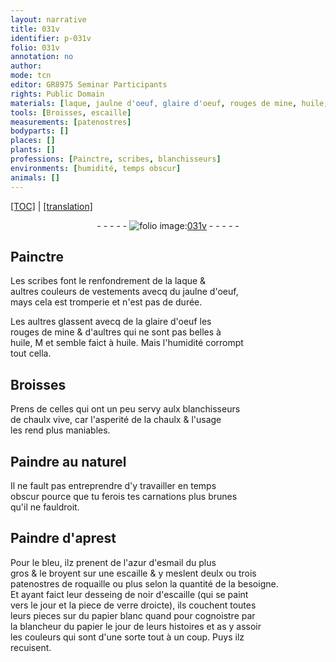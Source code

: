 ```yaml
---
layout: narrative
title: 031v
identifier: p-031v
folio: 031v
annotation: no
author:
mode: tcn
editor: GR8975 Seminar Participants
rights: Public Domain
materials: [laque, jaulne d'oeuf, glaire d'oeuf, rouges de mine, huile, chaulx vive, chaulx, azur d'esmail, escaille, roquaille, noir d'escaille, verre, papier blanc, papier]
tools: [Broisses, escaille]
measurements: [patenostres]
bodyparts: []
places: []
plants: []
professions: [Painctre, scribes, blanchisseurs]
environments: [humidité, temps obscur]
animals: []
---
```


<p><a href="{{ site.baseurl }}/normalized/">[TOC]</a> | <a href="{{ site.baseurl }}/texts/p-031v_tl/" target="_blank">[translation]</a></p><div class="folio" align="center">- - - - - <a href="http://gallica.bnf.fr/ark:/12148/btv1b10500001g/f68.image" target="_blank"><img src="https://cu-mkp.github.io/2017-workshop-edition/assets/photo-icon.png" alt="folio image: " style="display:inline-block; margin-bottom:-3px;"/>031v</a> - - - - - </div>  
  

## <span class="pro">Painctre</span>

 
Les <span class="pro">scribes</span> font le renfondrem<span class="exp">ent</span> de la <span class="m">laque</span> &<br/> aultres couleurs de vestements avecq du <span class="m">jaulne d'oeuf</span>,<br/> mays cela est tromperie et n'est pas de durée.
 
Les aultres glassent avecq de la <span class="m">glaire d'oeuf</span> les<br/> <span class="m">rouges de mine</span> & d'aultres qui ne sont pas belles à<br/> <span class="m">huile</span>, <span class="del">M</span> et semble faict à <span class="m">huile</span>. Mais l'<span class="env">humidité</span> corro<span class="exp">m</span>pt<br/> tout cella.
 
 
  

## <span class="tl">Broisses</span>

 
Prens de celles qui ont un peu servy aulx <span class="pro">blanchisse<span class="exp">ur</span>s</span><br/> de <span class="m">chaulx vive</span>, car l'asperité de la <span class="m">chaulx</span> & l'usage<br/> les rend plus maniables.
 
 
  

## Paindre au naturel

 
Il ne fault pas entreprendre d'y travailler en <span class="env">temps<br/> obscur</span> pource que tu ferois tes carnations plus brunes<br/> qu'il ne fauldroit.
 
 
  

## Paindre d'aprest

 
Pour le bleu, ilz prenent de l'<span class="m">azur d'esmail</span> du plus<br/> gros & le broyent sur une <span class="tl"><span class="m">escaille</span></span> & y meslent deulx ou trois<br/> <span class="ms">patenostres</span> de <span class="m">roquaille</span> ou plus selon la qua<span class="exp">n</span>tité de la besoigne.<br/> Et ayant faict leur desseing de <span class="m">noir d'escaille</span> (qui se paint<br/> vers le jour et la piece de <span class="m">verre</span> droicte), ils couchent toutes<br/> leurs pieces sur du <span class="m">papier blanc</span> <span class="del">quand</span> pour cognoistre par<br/> la blancheur du <span class="m">papier</span> le jour de leurs histoires et <span class="del">as</span> y assoir<br/> les couleurs qui sont d'une sorte tout à un coup. Puys ilz<br/> recuisent.
 
